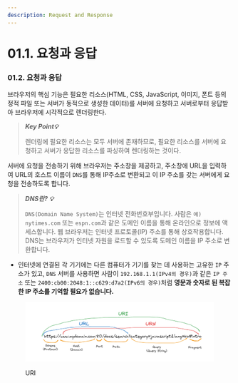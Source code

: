 ```yaml
---
description: Request and Response
---
```


# 01.1. 요청과 응답

### 01.2. 요청과 응답

브라우저의 핵심 기능은 필요한 리소스(HTML, CSS, JavaScript, 이미지, 폰트 등의 정적 파일 또는 서버가 동적으로 생성한 데이터)를 서버에 요청하고 서버로부터 응답받아 브라우저에 시각적으로 렌더링한다.

> _**Key Point💡**_
>
> 렌더링에 필요한 리소스는 모두 서버에 존재하므로, 필요한 리소스를 서버에 요청하고 서버가 응답한 리소스를 파싱하여 렌더링하는 것이다.

서버에 요청을 전송하기 위해 브라우저는 주소창을 제공하고, 주소창에 URL을 입력하여 URL의 호스트 이름이 `DNS`를 통해 IP주소로 변환되고 이 IP 주소를 갖는 서버에게 요청을 전송하도록 합니다.

> _**DNS란? 💡**_
>
> `DNS(Domain Name System)`는 인터넷 전화번호부입니다. 사람은 `예) nytimes.com` 또는 `espn.com`과 같은 도메인 이름을 통해 온라인으로 정보에 액세스합니다. 웹 브라우저는 인터넷 프로토콜(IP) 주소를 통해 상호작용합니다. DNS는 브라우저가 인터넷 자원을 로드할 수 있도록 도메인 이름을 IP 주소로 변환합니다.

* 인터넷에 연결된 각 기기에는 다른 컴퓨터가 기기를 찾는 데 사용하는 고유한 `IP` 주소가 있고, `DNS` 서버를 사용하면 사람이 `192.168.1.1(IPv4의 경우)`과 같은 `IP 주소` 또는 `2400:cb00:2048:1::c629:d7a2(IPv6의 경우)`처럼 **영문과 숫자로 된 복잡한 IP 주소를 기억할 필요가 없습니다.**

<figure><img src="../../.gitbook/assets/image (2).png" alt=""><figcaption><p>URI</p></figcaption></figure>

